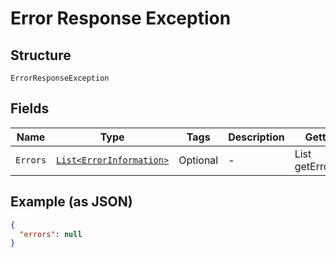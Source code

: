 
# Error Response Exception

## Structure

`ErrorResponseException`

## Fields

| Name | Type | Tags | Description | Getter | Setter |
|  --- | --- | --- | --- | --- | --- |
| `Errors` | [`List<ErrorInformation>`](../../doc/models/error-information.md) | Optional | - | List<ErrorInformation> getErrors() | setErrors(List<ErrorInformation> errors) |

## Example (as JSON)

```json
{
  "errors": null
}
```

